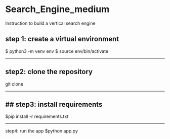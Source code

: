 # Search_Engine_medium
Instruction to build a vertical search engine



## step 1: create a virtual environment
$ python3 -m venv env
$ source env/bin/activate

***

## step2: clone the repository
git clone 

*** 

## ## step3: install requirements
$pip install -r requirements.txt

***

step4: run the app
$python app.py
